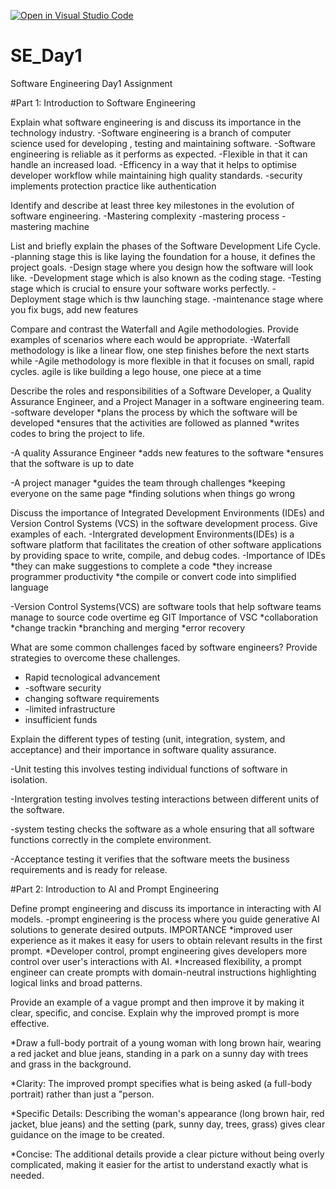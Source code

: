 [![Open in Visual Studio Code](https://classroom.github.com/assets/open-in-vscode-2e0aaae1b6195c2367325f4f02e2d04e9abb55f0b24a779b69b11b9e10269abc.svg)](https://classroom.github.com/online_ide?assignment_repo_id=18461406&assignment_repo_type=AssignmentRepo)
# SE_Day1
Software Engineering Day1 Assignment

#Part 1: Introduction to Software Engineering

Explain what software engineering is and discuss its importance in the technology industry.
-Software engineering is a branch of computer science used for developing , testing and maintaining software.
-Software engineering is reliable as it performs as expected.
-Flexible in that it can handle an increased load.
-Efficency in a way that it helps to optimise developer workflow while maintaining high quality standards.
-security implements protection practice like authentication


Identify and describe at least three key milestones in the evolution of software engineering.
-Mastering complexity
-mastering process
-mastering machine

List and briefly explain the phases of the Software Development Life Cycle.
-planning stage this is like laying the foundation for a house, it defines the project goals.
-Design stage where you design how the software will look like.
-Development stage which is also known as the coding stage.
-Testing stage which is crucial to ensure your software works perfectly.
-Deployment stage which is thw launching stage.
-maintenance stage where you fix bugs, add new features


Compare and contrast the Waterfall and Agile methodologies. Provide examples of scenarios where each would be appropriate.
-Waterfall methodology is like a linear flow, one step finishes before the next starts 
while
-Agile methodology is more flexible in that it focuses on small, rapid cycles. agile is like building a lego house, one piece at a time

Describe the roles and responsibilities of a Software Developer, a Quality Assurance Engineer, and a Project Manager in a software engineering team.
-software developer
*plans the process by which the software will be developed
*ensures that the activities are followed as planned
*writes codes to bring the project to life.

-A quality Assurance Engineer
*adds new features to the software
*ensures that the software is up to date

-A project manager
*guides the team through challenges
*keeping everyone on the same page 
*finding solutions when things go wrong


Discuss the importance of Integrated Development Environments (IDEs) and Version Control Systems (VCS) in the software development process. Give examples of each.
-Intergrated development Environments(IDEs) is a software platform that facilitates the creation of other software applications by providing space to write, compile, and debug codes.
-Importance of IDEs
*they can make suggestions to complete a code
*they increase programmer productivity
*the compile or convert code into simplified language

-Version Control Systems(VCS) are software tools that help software teams manage to source code overtime eg GIT
Importance of VSC
*collaboration
*change trackin
*branching and merging
*error recovery


What are some common challenges faced by software engineers? Provide strategies to overcome these challenges.
- Rapid tecnological advancement
- -software security
- changing software requirements
- -limited infrastructure
- insufficient funds

Explain the different types of testing (unit, integration, system, and acceptance) and their importance in software quality assurance.

-Unit testing this involves testing individual functions of software in isolation.

-Intergration testing involves testing interactions between different units of the software.

-system testing checks the software as a whole ensuring that all software functions correctly in the complete environment.

-Acceptance testing it verifies that the software meets the business requirements and is ready for release.

#Part 2: Introduction to AI and Prompt Engineering


Define prompt engineering and discuss its importance in interacting with AI models.
-prompt engineering is the process where you guide generative AI solutions to generate desired outputs.
IMPORTANCE
*improved user experience as it makes it easy for users to obtain relevant results in the first prompt.
*Developer control, prompt engineering gives developers more control over user's interactions with AI.
*Increased flexibility, a prompt engineer can create prompts with domain-neutral instructions highlighting logical links and broad patterns.

Provide an example of a vague prompt and then improve it by making it clear, specific, and concise. Explain why the improved prompt is more effective.

*Draw a full-body portrait of a young woman with long brown hair, wearing a red jacket and blue jeans, standing in a park on a sunny day with trees and grass in the background.

*Clarity: The improved prompt specifies what is being asked (a full-body portrait) rather than just a "person.

*Specific Details: Describing the woman's appearance (long brown hair, red jacket, blue jeans) and the setting (park, sunny day, trees, grass) gives clear guidance on the image to be created.

*Concise: The additional details provide a clear picture without being overly complicated, making it easier for the artist to understand exactly what is needed.

